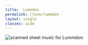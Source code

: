 ```yaml
---
title:  Lummdon
permalink: /tune/lummdon
layout: single
classes: wide
---
```


<img src="/tune/scan/lummdon.jpg" alt="scanned sheet music for Lummdon">

